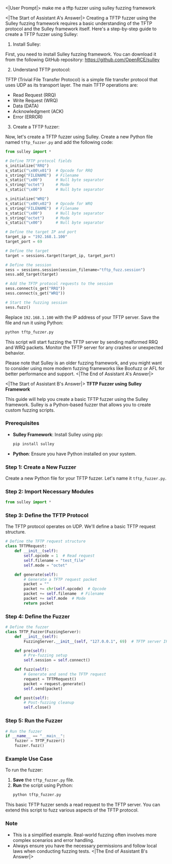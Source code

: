<|User Prompt|>
make me a tftp fuzzer using sulley fuzzing framework

<|The Start of Assistant A's Answer|>
Creating a TFTP fuzzer using the Sulley fuzzing framework requires a basic understanding of the TFTP protocol and the Sulley framework itself. Here's a step-by-step guide to create a TFTP fuzzer using Sulley:

1. Install Sulley:

First, you need to install Sulley fuzzing framework. You can download it from the following GitHub repository: https://github.com/OpenRCE/sulley

2. Understand TFTP protocol:

TFTP (Trivial File Transfer Protocol) is a simple file transfer protocol that uses UDP as its transport layer. The main TFTP operations are:

- Read Request (RRQ)
- Write Request (WRQ)
- Data (DATA)
- Acknowledgment (ACK)
- Error (ERROR)

3. Create a TFTP fuzzer:

Now, let's create a TFTP fuzzer using Sulley. Create a new Python file named `tftp_fuzzer.py` and add the following code:

```python
from sulley import *

# Define TFTP protocol fields
s_initialize("RRQ")
s_static("\x00\x01")  # Opcode for RRQ
s_string("FILENAME")  # Filename
s_static("\x00")      # Null byte separator
s_string("octet")     # Mode
s_static("\x00")      # Null byte separator

s_initialize("WRQ")
s_static("\x00\x02")  # Opcode for WRQ
s_string("FILENAME")  # Filename
s_static("\x00")      # Null byte separator
s_string("octet")     # Mode
s_static("\x00")      # Null byte separator

# Define the target IP and port
target_ip = "192.168.1.100"
target_port = 69

# Define the target
target = sessions.target(target_ip, target_port)

# Define the session
sess = sessions.session(session_filename="tftp_fuzz.session")
sess.add_target(target)

# Add the TFTP protocol requests to the session
sess.connect(s_get("RRQ"))
sess.connect(s_get("WRQ"))

# Start the fuzzing session
sess.fuzz()
```

Replace `192.168.1.100` with the IP address of your TFTP server. Save the file and run it using Python:

```bash
python tftp_fuzzer.py
```

This script will start fuzzing the TFTP server by sending malformed RRQ and WRQ packets. Monitor the TFTP server for any crashes or unexpected behavior.

Please note that Sulley is an older fuzzing framework, and you might want to consider using more modern fuzzing frameworks like Boofuzz or AFL for better performance and support.
<|The End of Assistant A's Answer|>

<|The Start of Assistant B's Answer|>
**TFTP Fuzzer using Sulley Framework**

This guide will help you create a basic TFTP fuzzer using the Sulley framework. Sulley is a Python-based fuzzer that allows you to create custom fuzzing scripts.

### Prerequisites

- **Sulley Framework**: Install Sulley using pip:
  ```bash
  pip install sulley
  ```
- **Python**: Ensure you have Python installed on your system.

### Step 1: Create a New Fuzzer

Create a new Python file for your TFTP fuzzer. Let's name it `tftp_fuzzer.py`.

### Step 2: Import Necessary Modules

```python
from sulley import *
```

### Step 3: Define the TFTP Protocol

The TFTP protocol operates on UDP. We'll define a basic TFTP request structure.

```python
# Define the TFTP request structure
class TFTPRequest:
    def __init__(self):
        self.opcode = 1  # Read request
        self.filename = "test_file"
        self.mode = "octet"

    def generate(self):
        # Generate a TFTP request packet
        packet = ""
        packet += chr(self.opcode)  # Opcode
        packet += self.filename  # Filename
        packet += self.mode  # Mode
        return packet
```

### Step 4: Define the Fuzzer

```python
# Define the fuzzer
class TFTP_Fuzzer(FuzzingServer):
    def __init__(self):
        FuzzingServer.__init__(self, "127.0.0.1", 69)  # TFTP server IP and port

    def pre(self):
        # Pre-fuzzing setup
        self.session = self.connect()

    def fuzz(self):
        # Generate and send the TFTP request
        request = TFTPRequest()
        packet = request.generate()
        self.send(packet)

    def post(self):
        # Post-fuzzing cleanup
        self.close()
```

### Step 5: Run the Fuzzer

```python
# Run the fuzzer
if __name__ == "__main__":
    fuzzer = TFTP_Fuzzer()
    fuzzer.fuzz()
```

### Example Use Case

To run the fuzzer:

1. **Save** the `tftp_fuzzer.py` file.
2. **Run** the script using Python:
   ```bash
   python tftp_fuzzer.py
   ```

This basic TFTP fuzzer sends a read request to the TFTP server. You can extend this script to fuzz various aspects of the TFTP protocol.

### Note

- This is a simplified example. Real-world fuzzing often involves more complex scenarios and error handling.
- Always ensure you have the necessary permissions and follow local laws when conducting fuzzing tests.
<|The End of Assistant B's Answer|>